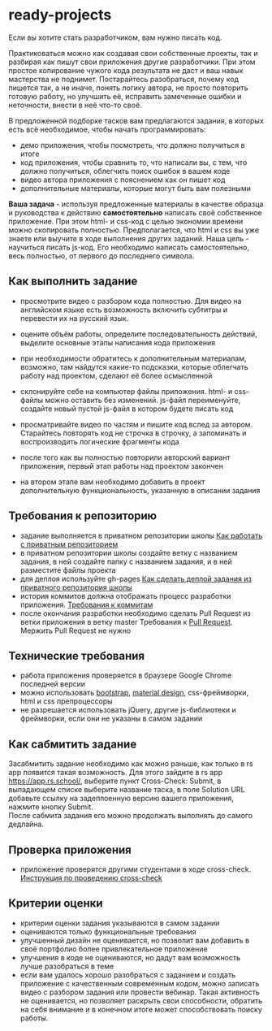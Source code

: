 # ready-projects

Если вы хотите стать разработчиком, вам нужно писать код.

Практиковаться можно как создавая свои собственные проекты, так и разбирая как пишут свои приложения другие разработчики. При этом простое копирование чужого кода результата не даст и ваш навык мастерства не поднимет. Постарайтесь разобраться, почему код пишется так, а не иначе, понять логику автора, не просто повторить готовую работу, но улучшить её, исправить замеченные ошибки и неточности, внести в неё что-то своё.

В предложенной подборке тасков вам предлагаются задания, в которых есть всё необходимое, чтобы начать программировать:
- демо приложения, чтобы посмотреть, что должно получиться в итоге
- код приложения, чтобы сравнить то, что написали вы, с тем, что должно получиться, облегчить поиск ошибок в вашем коде
- видео автора приложения с пояснением как он пишет код
- дополнительные материалы, которые могут быть вам полезными

**Ваша задача** - используя предложенные материалы в качестве образца и руководства к действию **самостоятельно** написать своё собственное приложение. При этом html- и css-код с целью экономии времени можно скопировать полностью. Предполагается, что html и css вы уже знаете или выучите в ходе выполнения других заданий. Наша цель - научиться писать js-код. Его необходимо написать самостоятельно, весь полностью, от первого до последнего символа.

## Как выполнить задание

- просмотрите видео с разбором кода полностью. Для видео на английском языке есть возможность включить субтитры и перевести их на русский язык. 
- оцените объём работы, определите последовательность действий, выделите основные этапы написания кода приложения
- при необходимости обратитесь к дополнительным материалам, возможно, там найдутся какие-то подсказки, которые облегчать работу над проектом, сделают её более осмысленной

- склонируйте себе на компьютер файлы приложения. html- и css-файлы можно оставить без изменений. js-файл переименуйте, создайте новый пустой js-файл в котором будете писать код
- просматривайте видео по частям и пишите код вслед за автором. Старайтесь повторять код не строчка в строчку, а запоминать и воспроизводить логические фрагменты кода
- после того как вы полностью повторили авторский вариант приложения, первый этап работы над проектом закончен
- на втором этапе вам необходимо добавить в проект дополнительную функциональность, указанную в описании задания

## Требования к репозиторию

- задание выполняется в приватном репозитории школы [Как работать с приватным репозиторием](https://docs.rs.school/#/stage2?id=Как-работать-с-приватным-репозиторием)
- в приватном репозитории школы создайте ветку с названием задания, в ней создайте папку с названием задания, и в ней разместите файлы проекта
- для деплоя используйте gh-pages [Как сделать деплой задания из приватного репозитория школы](https://docs.rs.school/#/stage2?id=Как-сделать-деплой-задания-из-приватного-репозитория-школы)
- история коммитов должна отображать процесс разработки приложения. [Требования к коммитам](https://docs.rs.school/#/git-convention)
- после окончания разработки необходимо сделать Pull Request из ветки приложения в ветку master Требования к [Pull Request](https://docs.rs.school/#/stage2?id=Требования-к-pull-request-pr). Мержить Pull Request не нужно

## Технические требования

- работа приложения проверяется в браузере Google Chrome последней версии
- можно использовать [bootstrap](https://getbootstrap.com/), [material design](https://material.io/), css-фреймворки, html и css препроцессоры
- не разрешается использовать jQuery, другие js-библиотеки и фреймворки, если они не указаны в самом задании

## Как сабмитить задание

Засабмитить задание необходимо как можно раньше, как только в rs app появится такая возможность. Для этого зайдите в rs app https://app.rs.school/, выберите пункт Cross-Check: Submit, в выпадающем списке выберите название таска, в поле Solution URL добавьте ссылку на задеплоенную версию вашего приложения, нажмите кнопку Submit.   
После сабмита задания его можно продолжать выполнять до самого дедлайна.

## Проверка приложения

- приложение проверятся другими студентами в ходе cross-check. [Инструкция по проведению cross-check](https://docs.rs.school/#/cross-check-flow)


## Критерии оценки

- критерии оценки задания указываются в самом задании
- оцениваются только функциональные требования
- улучшенный дизайн не оценивается, но позволит вам добавить в своё портфолио более привлекательное приложение 
- улучшения в коде не оцениваются, но дадут вам возможность лучше разобраться в теме
- если вам удалось хорошо разобраться с заданием и создать приложение с качественным современным кодом, можно записать видео с разбором задания или провести вебинар. Такая активность не оценивается, но позволяет раскрыть свои способности, обратить на себя внимание и в конечном итоге может способствовать поиску работы.
